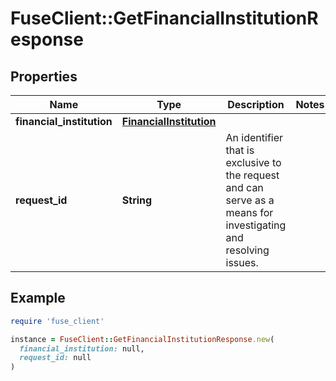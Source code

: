 # FuseClient::GetFinancialInstitutionResponse

## Properties

| Name | Type | Description | Notes |
| ---- | ---- | ----------- | ----- |
| **financial_institution** | [**FinancialInstitution**](FinancialInstitution.md) |  |  |
| **request_id** | **String** | An identifier that is exclusive to the request and can serve as a means for investigating and resolving issues. |  |

## Example

```ruby
require 'fuse_client'

instance = FuseClient::GetFinancialInstitutionResponse.new(
  financial_institution: null,
  request_id: null
)
```

